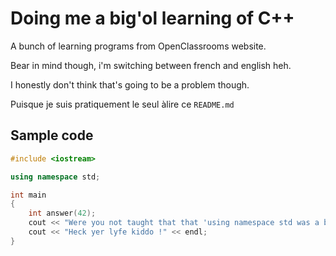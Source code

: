 # Doing me a big'ol learning of C++

A bunch of learning programs from OpenClassrooms website.


Bear in mind though, i'm switching between french and english heh.


I honestly don't think that's going to be a problem though.


Puisque je suis pratiquement le seul àlire ce `README.md`

## Sample code
```cpp
#include <iostream>

using namespace std;

int main
{
	int answer(42);
	cout << "Were you not taught that that 'using namespace std was a bad bad habit ?!!!" << endl;
	cout << "Heck yer lyfe kiddo !" << endl;
}
```
